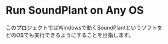 # Run SoundPlant on Any OS  
  
このプロジェクトではWindowsで動くSoundPlantというソフトを  
どのOSでも実行できるようにすることを目指します。  
